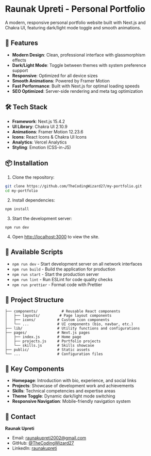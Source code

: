 # Raunak Upreti - Personal Portfolio

A modern, responsive personal portfolio website built with Next.js and Chakra UI, featuring dark/light mode toggle and smooth animations.

## 🚀 Features

- **Modern Design**: Clean, professional interface with glassmorphism effects
- **Dark/Light Mode**: Toggle between themes with system preference support
- **Responsive**: Optimized for all device sizes
- **Smooth Animations**: Powered by Framer Motion
- **Fast Performance**: Built with Next.js for optimal loading speeds
- **SEO Optimized**: Server-side rendering and meta tag optimization

## 🛠️ Tech Stack

- **Framework**: Next.js 15.4.2
- **UI Library**: Chakra UI 2.10.9
- **Animations**: Framer Motion 12.23.6
- **Icons**: React Icons & Chakra UI Icons
- **Analytics**: Vercel Analytics
- **Styling**: Emotion (CSS-in-JS)

## 📦 Installation

1. Clone the repository:
```bash
git clone https://github.com/TheCodingWizard27/my-portfolio.git
cd my-portfolio
```

2. Install dependencies:
```bash
npm install
```

3. Start the development server:
```bash
npm run dev
```

4. Open [http://localhost:3000](http://localhost:3000) to view the site.

## 🎯 Available Scripts

- `npm run dev` - Start development server on all network interfaces
- `npm run build` - Build the application for production
- `npm run start` - Start the production server
- `npm run lint` - Run ESLint for code quality checks
- `npm run prettier` - Format code with Prettier

## 📁 Project Structure

```
├── components/           # Reusable React components
│   ├── layouts/         # Page layout components
│   ├── icons/          # Custom icon components
│   └── ...             # UI components (bio, navbar, etc.)
├── lib/                # Utility functions and configurations
├── pages/              # Next.js pages
│   ├── index.js        # Home page
│   ├── projects.js     # Portfolio projects
│   └── skills.js       # Skills showcase
├── public/             # Static assets
└── ...                 # Configuration files
```

## 🎨 Key Components

- **Homepage**: Introduction with bio, experience, and social links
- **Projects**: Showcase of development work and achievements
- **Skills**: Technical competencies and expertise areas
- **Theme Toggle**: Dynamic dark/light mode switching
- **Responsive Navigation**: Mobile-friendly navigation system


## 📧 Contact

**Raunak Upreti**
- Email: raunakupreti2002@gmail.com
- GitHub: [@TheCodingWizard27](https://github.com/TheCodingWizard27)
- LinkedIn: [raunakupreti](https://linkedin.com/in/raunakupreti)